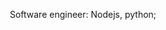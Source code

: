 <div style="display: flex; justify-content: center; align-items: center; flex-direction: column;">
        <p style=" display: flex; justify-content: center;">Software engineer: Nodejs, python;  </p>
        <img src="https://www.codewars.com/users/Nevesto/badges/large" alt="" srcset="">
</div>
<!--
````

                  _nnnn_
                 dGGGGMMb
                @p~qp~~qMb       OS: Windows 10 pro | Archcraft Linux
                M|@||@) M|        Automation & Cyber Security
                @,----.JM|         Stacks: TypeScript, Python
               JS^\__/  qKL         I like books, late night study and math.
              dZP        qKRb 
             dZP          qKKb
            fZP            SMMb
            HZM            MMMM
            FqM            MMMM
          __| ".        |\dS"qML
          |    `.       | `' \Zq
         _)      \.___.,|     .'
         \____   )MMMMMP|   .'
              `-'       `--' nevest

````

```C++
Professional in a lot of things. Like read, i like good books.
#include <iostream>
#include <stdio.h>

using namespace std::nevest ネベ;

int main() {
    char info[128] = "Software Engineer";

    char langs[3] = { "C++", "Python", "JavaScript", "TypeScript" };
    char knowledge[1] = { "Programming", "Math"};
    return 0; 
}
```
```js
import Developer from 'Nevesto';

class AboutMe extends Developer {
  name = 'Guilherme';
  age = '17';
  appreciations = [Good Books, Ramen Noodles, Coffe];
}

class Skills extends Developer {
  stacks  = ['typescript, python, java, C++'];
  area  = ['web development, automation, reverse engineering'];
  frameworks = ['vue.js, CherryPy'];
  Software = [Visual Studio Code, Visual Studio, Unity];
}
```
-->
